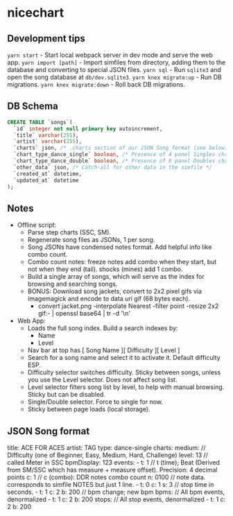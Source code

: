 # nicechart

## Development tips

`yarn start` - Start local webpack server in dev mode and serve the web app.
`yarn import [path]` - Import simfiles from directory, adding them to the database and converting to special JSON files.
`yarn sql` - Run `sqlite3` and open the song database at `db/dev.sqlite3`.
`yarn knex migrate:up` - Run DB migrations.
`yarn knex migrate:down` - Roll back DB migrations.

## DB Schema

```sql
CREATE TABLE `songs`(
  `id` integer not null primary key autoincrement,
  `title` varchar(255),
  `artist` varchar(255),
  `charts` json, /* .charts section of our JSON Song format (see below). */
  `chart_type_dance_single` boolean, /* Presence of 4 panel Singles chart */
  `chart_type_dance_double` boolean, /* Presence of 8 panel Doubles chart */
  `other_data` json, /* Catch-all for other data in the simfile */
  `created_at` datetime,
  `updated_at` datetime
);
```

## Notes

- Offline script:
  - Parse step charts (SSC, SM).
  - Regenerate song files as JSONs, 1 per song.
  - Song JSONs have condensed notes format. Add helpful info like combo count.
  - Combo count notes: freeze notes add combo when they start, but not when they end (tail). shocks (mines) add 1 combo.
  - Build a single array of songs, which will serve as the index for browsing and searching songs.
  - BONUS: Download song jackets, convert to 2x2 pixel gifs via imagemagick and encode to data uri gif (68 bytes each).
    - convert jacket.png -interpolate Nearest -filter point -resize 2x2 gif:- | openssl base64 | tr -d '\n'
- Web App:
  - Loads the full song index. Build a search indexes by:
    - Name
    - Level
  - Nav bar at top has [ Song Name ][ Difficulty ][ Level ]
  - Search for a song name and select it to activate it. Default difficulty ESP.
  - Difficulty selector switches difficulty. Sticky between songs, unless you use the Level selector. Does not affect song list.
  - Level selector filters song list by level, to help with manual browsing. Sticky but can be disabled.
  - Single/Double selector. Force to single for now.
  - Sticky between page loads (local storage).

## JSON Song format

title: ACE FOR ACES
artist: TAG
type: dance-single
charts:
  medium:  // Difficulty (one of Beginner, Easy, Medium, Hard, Challenge)
    level: 13  // called Meter in SSC
    bpmDisplay: 123
    events:
    - t: 1  // t (time); Beat (Derived from SM/SSC which has measure + measure offset). Precision: 4 decimal points
      c: 1  // c (combo): DDR notes combo count
      n: 0100  // note data. corresponds to simfile NOTES but just 1 line.
    - t: 0
      c: 1
      s: 3  // stop time in seconds.
    - t: 1
      c: 2
      b: 200  // bpm change; new bpm
    bpms:  // All bpm events, denormalized
    - t: 1
      c: 2
      b: 200
    stops:  // All stop events, denormalized
    - t: 1
      c: 2
      b: 200